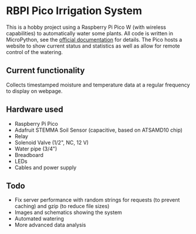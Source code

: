 # RBPI Pico Irrigation System
This is a hobby project using a Raspberry Pi Pico W (with wireless capabilities) to automatically water some plants.
All code is written in MicroPython, see the [official documentation](https://docs.micropython.org/en/latest/rp2/quickref.html) for details.
The Pico hosts a website to show current status and statistics as well as allow for remote control of the watering.
## Current functionality
Collects timestamped moisture and temperature data at a regular frequency to display on webpage.
## Hardware used
* Raspberry Pi Pico
* Adafruit STEMMA Soil Sensor (capacitive, based on ATSAMD10 chip)
* Relay
* Solenoid Valve (1/2", NC, 12 V)
* Water pipe (3/4")
* Breadboard
* LEDs
* Cables and power supply
## Todo
* Fix server performance with random strings for requests (to prevent caching) and gzip (to reduce file sizes)
* Images and schematics showing the system
* Automated watering
* More advanced data analysis
